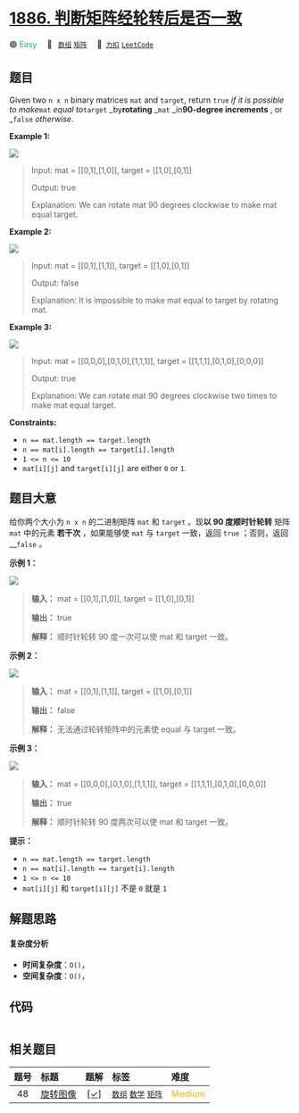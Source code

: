 # [1886. 判断矩阵经轮转后是否一致](https://2xiao.github.io/leetcode-js/problem/1886.html)

🟢 <font color=#15bd66>Easy</font>&emsp; 🔖&ensp; [`数组`](/tag/array.md) [`矩阵`](/tag/matrix.md)&emsp; 🔗&ensp;[`力扣`](https://leetcode.cn/problems/determine-whether-matrix-can-be-obtained-by-rotation) [`LeetCode`](https://leetcode.com/problems/determine-whether-matrix-can-be-obtained-by-rotation)

## 题目

Given two `n x n` binary matrices `mat` and `target`, return `true` _if it is
possible to make_`mat` _equal to_`target` _by**rotating** _`mat`
_in**90-degree increments** , or _`false` _otherwise._



**Example 1:**

![](https://assets.leetcode.com/uploads/2021/05/20/grid3.png)

> Input: mat = [[0,1],[1,0]], target = [[1,0],[0,1]]
> 
> Output: true
> 
> Explanation: We can rotate mat 90 degrees clockwise to make mat equal target.

**Example 2:**

![](https://assets.leetcode.com/uploads/2021/05/20/grid4.png)

> Input: mat = [[0,1],[1,1]], target = [[1,0],[0,1]]
> 
> Output: false
> 
> Explanation: It is impossible to make mat equal to target by rotating mat.

**Example 3:**

![](https://assets.leetcode.com/uploads/2021/05/26/grid4.png)

> Input: mat = [[0,0,0],[0,1,0],[1,1,1]], target = [[1,1,1],[0,1,0],[0,0,0]]
> 
> Output: true
> 
> Explanation: We can rotate mat 90 degrees clockwise two times to make mat equal target.

**Constraints:**

  * `n == mat.length == target.length`
  * `n == mat[i].length == target[i].length`
  * `1 <= n <= 10`
  * `mat[i][j]` and `target[i][j]` are either `0` or `1`.


## 题目大意

给你两个大小为 `n x n` 的二进制矩阵 `mat` 和 `target` 。现**以 90 度顺时针轮转** 矩阵 `mat` 中的元素
**若干次** ，如果能够使 `mat` 与 `target` 一致，返回 `true` ；否则，返回 __`false` _。_

**示例 1：**

![](https://assets.leetcode.com/uploads/2021/05/20/grid3.png)

> 
> 
> 
> 
> 
> **输入：** mat = [[0,1],[1,0]], target = [[1,0],[0,1]]
> 
> **输出：** true
> 
> **解释：** 顺时针轮转 90 度一次可以使 mat 和 target 一致。
> 
> 

**示例 2：**

![](https://assets.leetcode.com/uploads/2021/05/20/grid4.png)

> 
> 
> 
> 
> 
> **输入：** mat = [[0,1],[1,1]], target = [[1,0],[0,1]]
> 
> **输出：** false
> 
> **解释：** 无法通过轮转矩阵中的元素使 equal 与 target 一致。
> 
> 

**示例 3：**

![](https://assets.leetcode.com/uploads/2021/05/26/grid4.png)

> 
> 
> 
> 
> 
> **输入：** mat = [[0,0,0],[0,1,0],[1,1,1]], target = [[1,1,1],[0,1,0],[0,0,0]]
> 
> **输出：** true
> 
> **解释：** 顺时针轮转 90 度两次可以使 mat 和 target 一致。
> 
> 

**提示：**

  * `n == mat.length == target.length`
  * `n == mat[i].length == target[i].length`
  * `1 <= n <= 10`
  * `mat[i][j]` 和 `target[i][j]` 不是 `0` 就是 `1`


## 解题思路

#### 复杂度分析

- **时间复杂度**：`O()`，
- **空间复杂度**：`O()`，

## 代码

```javascript

```

## 相关题目

<!-- prettier-ignore -->
| 题号 | 标题 | 题解 | 标签 | 难度 |
| :------: | :------ | :------: | :------ | :------ |
| 48 | [旋转图像](https://leetcode.com/problems/rotate-image) | [[✓]](/problem/0048.md) |  [`数组`](/tag/array.md) [`数学`](/tag/math.md) [`矩阵`](/tag/matrix.md) | <font color=#ffb800>Medium</font> |